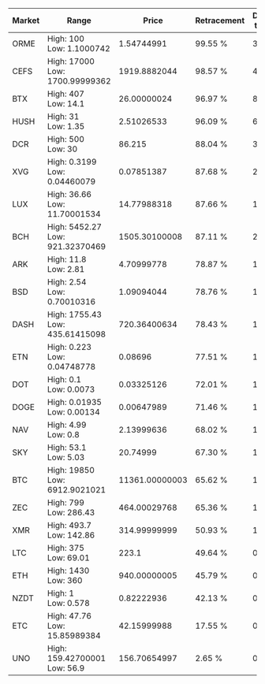 | Market | Range | Price| Retracement | Doubles to 50% |
| --- | --- | --- | --- | --- |
| ORME | High: 100<br />Low: 1.1000742 | 1.54744991 | 99.55 % | 32.67 |
| CEFS | High: 17000<br />Low: 1700.99999362 | 1919.8882044 | 98.57 % | 4.87 |
| BTX | High: 407<br />Low: 14.1 | 26.00000024 | 96.97 % | 8.10 |
| HUSH | High: 31<br />Low: 1.35 | 2.51026533 | 96.09 % | 6.44 |
| DCR | High: 500<br />Low: 30 | 86.215 | 88.04 % | 3.07 |
| XVG | High: 0.3199<br />Low: 0.04460079 | 0.07851387 | 87.68 % | 2.32 |
| LUX | High: 36.66<br />Low: 11.70001534 | 14.77988318 | 87.66 % | 1.64 |
| BCH | High: 5452.27<br />Low: 921.32370469 | 1505.30100008 | 87.11 % | 2.12 |
| ARK | High: 11.8<br />Low: 2.81 | 4.70999778 | 78.87 % | 1.55 |
| BSD | High: 2.54<br />Low: 0.70010316 | 1.09094044 | 78.76 % | 1.49 |
| DASH | High: 1755.43<br />Low: 435.61415098 | 720.36400634 | 78.43 % | 1.52 |
| ETN | High: 0.223<br />Low: 0.04748778 | 0.08696 | 77.51 % | 1.56 |
| DOT | High: 0.1<br />Low: 0.0073 | 0.03325126 | 72.01 % | 1.61 |
| DOGE | High: 0.01935<br />Low: 0.00134 | 0.00647989 | 71.46 % | 1.60 |
| NAV | High: 4.99<br />Low: 0.8 | 2.13999636 | 68.02 % | 1.35 |
| SKY | High: 53.1<br />Low: 5.03 | 20.74999 | 67.30 % | 1.40 |
| BTC | High: 19850<br />Low: 6912.9021021 | 11361.00000003 | 65.62 % | 1.18 |
| ZEC | High: 799<br />Low: 286.43 | 464.00029768 | 65.36 % | 1.17 |
| XMR | High: 493.7<br />Low: 142.86 | 314.99999999 | 50.93 % | 1.01 |
| LTC | High: 375<br />Low: 69.01 | 223.1 | 49.64 % | 0.00 |
| ETH | High: 1430<br />Low: 360 | 940.00000005 | 45.79 % | 0.00 |
| NZDT | High: 1<br />Low: 0.578 | 0.82222936 | 42.13 % | 0.00 |
| ETC | High: 47.76<br />Low: 15.85989384 | 42.15999988 | 17.55 % | 0.00 |
| UNO | High: 159.42700001<br />Low: 56.9 | 156.70654997 | 2.65 % | 0.00 |
